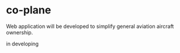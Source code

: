 # co-plane
Web application will be developed to simplify general aviation aircraft ownership. 

in developing